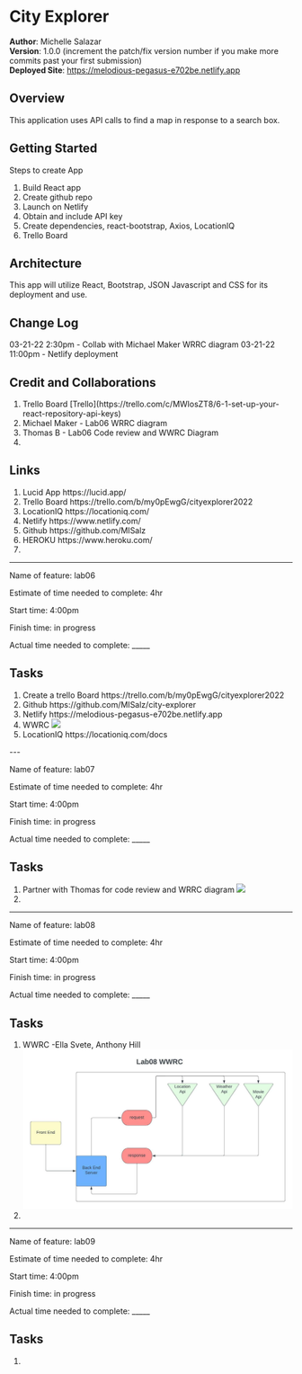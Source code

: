 # City Explorer

**Author**: Michelle Salazar   
**Version**: 1.0.0 (increment the patch/fix version number if you make more commits past your first submission)   
**Deployed Site**: https://melodious-pegasus-e702be.netlify.app   

## Overview
<!-- Provide a high level overview of what this application is and why you are building it, beyond the fact that it's an assignment for this class. (i.e. What's your problem domain?) -->
This application uses API calls to find a map in response to a search box. 

## Getting Started
<!-- What are the steps that a user must take in order to build this app on their own machine and get it running? -->
Steps to create App
<ol>
<li>Build React app
</li>
<li>Create github repo
</li>
<li>Launch on Netlify
</li>
<li> Obtain and include API key
</li>
<li>Create dependencies, react-bootstrap, Axios, LocationIQ 
</li>
<li>Trello Board 
</li>
</ol>

## Architecture
<!-- Provide a detailed description of the application design. What technologies (languages, libraries, etc) you're using, and any other relevant design information. -->
This app will utilize React, Bootstrap, JSON Javascript and CSS for its deployment and use.

## Change Log
<!-- Use this area to document the iterative changes made to your application as each feature is successfully implemented. Use time stamps. Here's an example:

01-01-2001 4:59pm - Application now has a fully-functional express server, with a GET route for the location resource. -->
03-21-22 2:30pm - Collab with Michael Maker WRRC diagram
03-21-22 11:00pm - Netlify deployment

## Credit and Collaborations
<!-- Give credit (and a link) to other people or resources that helped you build this application. -->
<ol>
<li>Trello Board [Trello](https://trello.com/c/MWlosZT8/6-1-set-up-your-react-repository-api-keys)
</li>
<li>
Michael Maker - Lab06 WRRC diagram
</li>
<li>
Thomas B - Lab06 Code review and WWRC Diagram
</li>
<li>
</li>
</ol>

## Links
<ol>
<li> Lucid App 
https://lucid.app/
</li>
<li> Trello Board 
https://trello.com/b/my0pEwgG/cityexplorer2022
</li>
<li> LocationIQ
https://locationiq.com/
</li>
<li> Netlify
https://www.netlify.com/
</li>
<li> Github
https://github.com/MISalz
</li>
<li> HEROKU https://www.heroku.com/
</li>
<li> 
</li>
</ol>

---

Name of feature: lab06

Estimate of time needed to complete: 4hr

Start time: 4:00pm

Finish time:  in progress

Actual time needed to complete: _____

## Tasks
<ol>
<li>Create a trello Board https://trello.com/b/my0pEwgG/cityexplorer2022
</li>
<li>Github https://github.com/MISalz/city-explorer
</li>
<li> Netlify https://melodious-pegasus-e702be.netlify.app 
</li>
<li>WWRC <img src="img/2022-03-17_15-02-19 WRRC_cityExp.bmp">
</li>
<li> LocationIQ https://locationiq.com/docs
</li>
</ol>
---

Name of feature: lab07

Estimate of time needed to complete: 4hr

Start time: 4:00pm

Finish time:  in progress

Actual time needed to complete: _____

## Tasks
<ol>
<li>Partner with Thomas for code review and WRRC diagram
<img src="img/2022-03-22 lab07WWRC_city explore.bmp">
</li>
<li> 
</li>
</ol>

---

Name of feature: lab08

Estimate of time needed to complete: 4hr

Start time: 4:00pm

Finish time:  in progress

Actual time needed to complete: _____

## Tasks
<ol>
<li> WWRC -Ella Svete, Anthony Hill
<img src ="img/WRRC Lab08.jpeg">
</li>
<li> 
</li>
</ol>

---

Name of feature: lab09

Estimate of time needed to complete: 4hr

Start time: 4:00pm

Finish time:  in progress

Actual time needed to complete: _____

## Tasks
<ol>
<li> 
</li>
</ol>